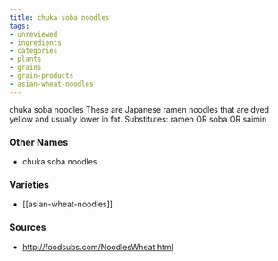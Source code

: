 ```yaml
---
title: chuka soba noodles
tags:
- unreviewed
- ingredients
- categories
- plants
- grains
- grain-products
- asian-wheat-noodles
---
```

chuka soba noodles These are Japanese ramen noodles that are dyed yellow and usually lower in fat. Substitutes: ramen OR soba OR saimin

### Other Names

* chuka soba noodles

### Varieties

* [[asian-wheat-noodles]]

### Sources
* http://foodsubs.com/NoodlesWheat.html
